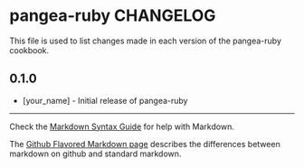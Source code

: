 # pangea-ruby CHANGELOG

This file is used to list changes made in each version of the pangea-ruby cookbook.

## 0.1.0
- [your_name] - Initial release of pangea-ruby

- - -
Check the [Markdown Syntax Guide](http://daringfireball.net/projects/markdown/syntax) for help with Markdown.

The [Github Flavored Markdown page](http://github.github.com/github-flavored-markdown/) describes the differences between markdown on github and standard markdown.
